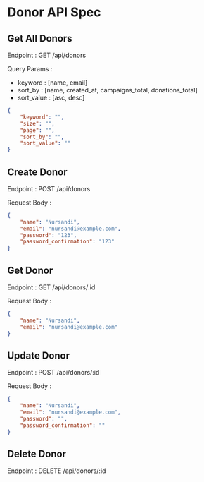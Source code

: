 # Donor API Spec

## Get All Donors
Endpoint : GET /api/donors

Query Params :
- keyword : [name, email]
- sort_by : [name, created_at, campaigns_total, donations_total]
- sort_value : [asc, desc]
```json
{
    "keyword": "",
    "size": "",
    "page": "",
    "sort_by": "",
    "sort_value": ""
}
```

## Create Donor
Endpoint : POST /api/donors

Request Body :
```json
{
    "name": "Nursandi",
    "email": "nursandi@example.com",
    "password": "123",
    "password_confirmation": "123"
}
```

## Get Donor
Endpoint : GET /api/donors/:id

Request Body :
```json
{
    "name": "Nursandi",
    "email": "nursandi@example.com"
}
```

## Update Donor
Endpoint : POST /api/donors/:id

Request Body :
```json
{
    "name": "Nursandi",
    "email": "nursandi@example.com",
    "password": "",
    "password_confirmation": ""
}
```

## Delete Donor
Endpoint : DELETE /api/donors/:id
